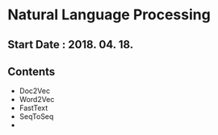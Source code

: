 # Natural Language Processing
## Start Date : 2018. 04. 18.
## Contents
* Doc2Vec
* Word2Vec
* FastText
* SeqToSeq
* 